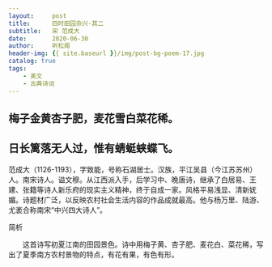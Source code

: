 ```yaml
---
layout:     post
title:      四时田园杂兴·其二
subtitle:   宋 范成大
date:       2020-06-30
author:     听松阁
header-img: {{ site.baseurl }}/img/post-bg-poem-17.jpg
catalog: true
tags:
    - 美文
    - 古典诗词
---
```


## 梅子金黄杏子肥，麦花雪白菜花稀。

## 日长篱落无人过，惟有蜻蜓蛱蝶飞。





范成大（1126-1193），字致能，号称石湖居士。汉族，平江吴县（今江苏苏州）人。南宋诗人。谥文穆。从江西派入手，后学习中、晚唐诗，继承了白居易、王建、张籍等诗人新乐府的现实主义精神，终于自成一家。风格平易浅显、清新妩媚。诗题材广泛，以反映农村社会生活内容的作品成就最高。他与杨万里、陆游、尤袤合称南宋“中兴四大诗人”。





简析

　　这首诗写初夏江南的田园景色。诗中用梅子黄、杏子肥、麦花白、菜花稀，写出了夏季南方农村景物的特点，有花有果，有色有形。
